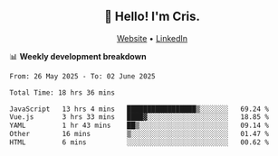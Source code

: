 
<h2 align="center">👋 Hello! I'm Cris.</h2>
<p align="center">
  <a href="https://www.criscunas.dev">Website</a> •
  <a href="https://www.linkedin.com/in/cristophercunas/">LinkedIn</a> 
</p>


📊 **Weekly development breakdown**
<!--START_SECTION:waka-->

```txt
From: 26 May 2025 - To: 02 June 2025

Total Time: 18 hrs 36 mins

JavaScript   13 hrs 4 mins   █████████████████▒░░░░░░░   69.24 %
Vue.js       3 hrs 33 mins   ████▓░░░░░░░░░░░░░░░░░░░░   18.85 %
YAML         1 hr 43 mins    ██▒░░░░░░░░░░░░░░░░░░░░░░   09.14 %
Other        16 mins         ▒░░░░░░░░░░░░░░░░░░░░░░░░   01.47 %
HTML         6 mins          ░░░░░░░░░░░░░░░░░░░░░░░░░   00.62 %
```

<!--END_SECTION:waka-->
